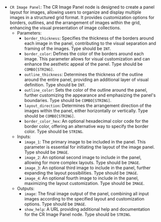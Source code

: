 - `CR Image Panel`: The CR Image Panel node is designed to create a panel layout for images, allowing users to organize and display multiple images in a structured grid format. It provides customization options for borders, outlines, and the arrangement of images within the grid, enhancing the visual presentation of image collections.
    - Parameters:
        - `border_thickness`: Specifies the thickness of the borders around each image in the panel, contributing to the visual separation and framing of the images. Type should be `INT`.
        - `border_color`: Defines the color of the borders around each image. This parameter allows for visual customization and can enhance the aesthetic appeal of the panel. Type should be `COMBO[STRING]`.
        - `outline_thickness`: Determines the thickness of the outline around the entire panel, providing an additional layer of visual definition. Type should be `INT`.
        - `outline_color`: Sets the color of the outline around the panel, further customizing the appearance and emphasizing the panel's boundaries. Type should be `COMBO[STRING]`.
        - `layout_direction`: Determines the arrangement direction of the images within the panel, either horizontally or vertically. Type should be `COMBO[STRING]`.
        - `border_color_hex`: An optional hexadecimal color code for the border color, offering an alternative way to specify the border color. Type should be `STRING`.
    - Inputs:
        - `image_1`: The primary image to be included in the panel. This parameter is essential for initiating the layout of the image panel. Type should be `IMAGE`.
        - `image_2`: An optional second image to include in the panel, allowing for more complex layouts. Type should be `IMAGE`.
        - `image_3`: An optional third image to include in the panel, further expanding the layout possibilities. Type should be `IMAGE`.
        - `image_4`: An optional fourth image to include in the panel, maximizing the layout customization. Type should be `IMAGE`.
    - Outputs:
        - `image`: The final image output of the panel, combining all input images according to the specified layout and customization options. Type should be `IMAGE`.
        - `show_help`: A URL providing additional help and documentation for the CR Image Panel node. Type should be `STRING`.

